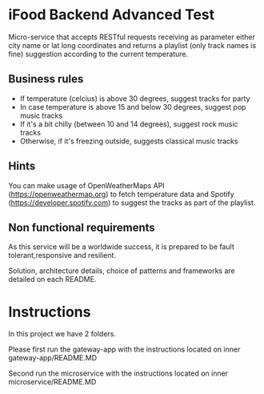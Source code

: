 # iFood Backend Advanced Test

Micro-service that accepts RESTful requests receiving as parameter either city name or lat long coordinates and returns a playlist (only track names is fine) suggestion according to the current temperature.

## Business rules

* If temperature (celcius) is above 30 degrees, suggest tracks for party
* In case temperature is above 15 and below 30 degrees, suggest pop music tracks
* If it's a bit chilly (between 10 and 14 degrees), suggest rock music tracks
* Otherwise, if it's freezing outside, suggests classical music tracks 

## Hints

You can make usage of OpenWeatherMaps API (https://openweathermap.org) to fetch temperature data and Spotify (https://developer.spotify.com) to suggest the tracks as part of the playlist.

## Non functional requirements

As this service will be a worldwide success, it is prepared to be fault tolerant,responsive and resilient.

Solution, architecture details, choice of patterns and frameworks are detailed on each README.


# Instructions

In this project we have 2 folders.

Please first run the gateway-app with the instructions located on inner gateway-app/README.MD

Second run the microservice with the instructions located on inner microservice/README.MD
